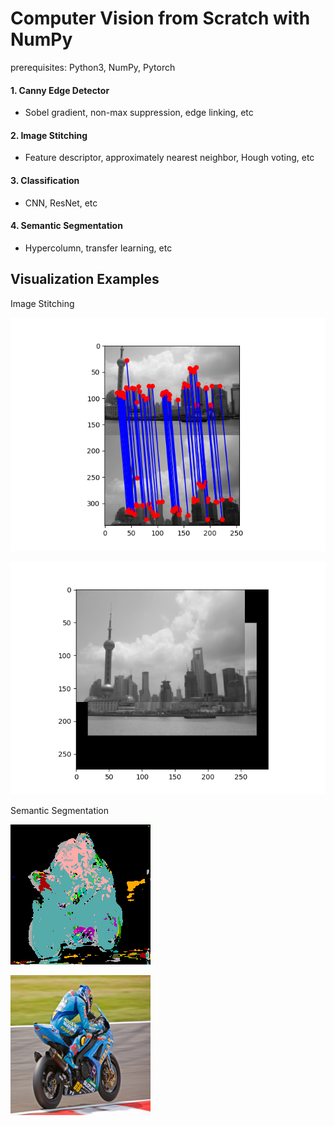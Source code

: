 # Computer Vision from Scratch with NumPy

prerequisites: Python3, NumPy, Pytorch

#### 1. Canny Edge Detector
- Sobel gradient, non-max suppression, edge linking, etc
#### 2. Image Stitching
- Feature descriptor, approximately nearest neighbor, Hough voting, etc
#### 3. Classification
- CNN, ResNet, etc
#### 4. Semantic Segmentation
- Hypercolumn, transfer learning, etc

## Visualization Examples

Image Stitching

![st](https://github.com/byungeunjeon/cv-from-scratch/blob/master/viz_examples/match_0.2_naive.png)

![st2](https://github.com/byungeunjeon/cv-from-scratch/blob/master/viz_examples/overlay.png)

Semantic Segmentation

![ss1](https://github.com/byungeunjeon/cv-from-scratch/blob/master/viz_examples/8-1.png)

![ss2](https://github.com/byungeunjeon/cv-from-scratch/blob/master/viz_examples/7-3.png)
